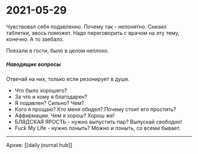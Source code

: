 # 2021-05-29
Чувствовал себя подавленно.
Почему так - непонятно. Снизил таблетки, авось поможет. Надо переговорить с врачом на эту тему, конечно. А то заебало.

Поехали в гости, было в целом неплохо.



##### Наводящие вопросы
Отвечай на них, только если резонирует в душе.
- Что было хорошего?
- За что и кому я благодарен?
- Я подавлен? Сильно? Чем?
- Кого я прощаю? Кто меня обидел? Почему стоит его простить?
- Аффирмации. Чем я хорош? Хорош же!
- БЛЯДСКАЯ ЯРОСТЬ - нужно выпустить пар? Выпускай свободно!
- Fuck My Life - нужно поныть? Можно и поныть, со всеми бывает.

***
Архив: [[daily journal hub]]